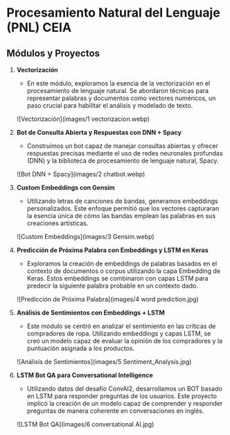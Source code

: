 # Procesamiento Natural del Lenguaje (PNL) CEIA

## Módulos y Proyectos

1. **Vectorización**
   - En este módulo, exploramos la esencia de la vectorización en el procesamiento de lenguaje natural. Se abordaron técnicas para representar palabras y documentos como vectores numéricos, un paso crucial para habilitar el análisis y modelado de texto.

   ![Vectorización](images/1 vectorizacion.webp)

2. **Bot de Consulta Abierta y Respuestas con DNN + Spacy**
   - Construimos un bot capaz de manejar consultas abiertas y ofrecer respuestas precisas mediante el uso de redes neuronales profundas (DNN) y la biblioteca de procesamiento de lenguaje natural, Spacy.

   ![Bot DNN + Spacy](images/2 chatbot.webp)

3. **Custom Embeddings con Gensim**
   - Utilizando letras de canciones de bandas, generamos embeddings personalizados. Este enfoque permitió que los vectores capturaran la esencia única de cómo las bandas emplean las palabras en sus creaciones artísticas.

   ![Custom Embeddings](images/3 Gensim.webp)

4. **Predicción de Próxima Palabra con Embeddings y LSTM en Keras**
   - Exploramos la creación de embeddings de palabras basados en el contexto de documentos o corpus utilizando la capa Embedding de Keras. Estos embeddings se combinaron con capas LSTM para predecir la siguiente palabra probable en un contexto dado.

   ![Predicción de Próxima Palabra](images/4 word prediction.jpg)

5. **Análisis de Sentimientos con Embeddings + LSTM**
   - Este módulo se centró en analizar el sentimiento en las críticas de compradores de ropa. Utilizando embeddings y capas LSTM, se creó un modelo capaz de evaluar la opinión de los compradores y la puntuación asignada a los productos.

   ![Análisis de Sentimientos](images/5 Sentiment_Analysis.jpg)

6. **LSTM Bot QA para Conversational Intelligence**
   - Utilizando datos del desafío ConvAI2, desarrollamos un BOT basado en LSTM para responder preguntas de los usuarios. Este proyecto implicó la creación de un modelo capaz de comprender y responder preguntas de manera coherente en conversaciones en inglés.

   ![LSTM Bot QA](images/6 conversational AI.jpg)
